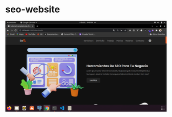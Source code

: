 # seo-website

<img src='https://github.com/Josimar-Victoria/seo-website/blob/main/images/Captura%20de%20pantalla%20de%202021-12-09%2016-49-47.png?raw=true' alt='img'/>
